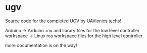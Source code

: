 # ugv

Source code for the completed UGV by UAVionics techs!

Arduino -> Arduino .ino and library files for the low level controller
workspace -> Linux ros workspace files for the high level controller



more documentation is on the way!
